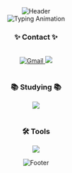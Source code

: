 <div align="center">
  <img src="https://capsule-render.vercel.app/api?type=waving&color=gradient&height=120&width=1000&animation=fadeIn&section=header" alt="Header">

  <div align="center">
    <img src="https://readme-typing-svg.demolab.com/?font=Fira+Code&size=30&pause=1000&color=2f42cd&center=true&width=435&lines=Product+Manager;Back-End+developer" alt="Typing Animation">
  </div>

  <div align="center">
    <h3>✨ Contact ✨</h3>
    <br>
    <a href="mailto:dokyungkim2926@gmail.com">
      <img alt="Gmail" src="https://img.shields.io/badge/dokyungkim2926@gmail.com-EA4335.svg?&style=flate&logo=Gmail&logoColor=white" />
    </a>
    <a href="https://www.instagram.com/dok_.0/" target="_blank">
      <img src="https://img.shields.io/badge/Instagram-E4405F?style=flat-square&logo=Instagram&logoColor=white" />
    </a>
  </div>

  <div align="center">
    <br>
    <h3>📚 Studying 📚</h3>
    <img src="https://img.shields.io/badge/Spring Boot-6DB33F?style=flat-square&logo=Spring&logoColor=white" />
    <!-- Add other badges for studying here -->
  </div>

  <div align="center">
    <br>
    <h3>🛠️ Tools</h3>
    <p>
      <img src="https://img.shields.io/badge/Swagger-85EA2D?style=flat-square&logo=Swagger&logoColor=white" />
      <!-- Add other badges for tools here -->
    </p>
  </div>

  <img src="https://capsule-render.vercel.app/api?type=waving&color=gradient&height=120&width=1000&animation=fadeIn&section=footer" alt="Footer">
</div>
